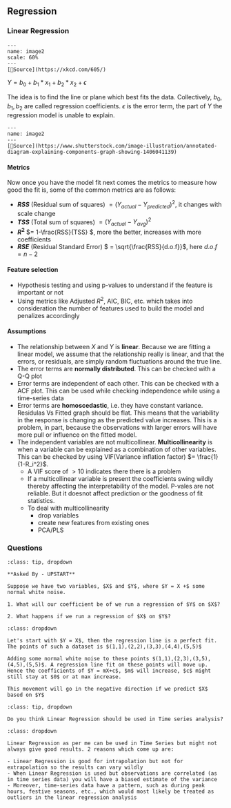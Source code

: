 ## Regression

### Linear Regression

```{figure} ../Algorithms/images/image8.PNG
---
name: image2
scale: 60%
---
[📖Source](https://xkcd.com/605/) 
```

$Y = b_0 + b_1 * x_1 + b_2 * x_2 + \epsilon$

The idea is to find the line or plane which best fits the data. Collectively, $b_0, b_1, b_2$ are called regression coefficients. $\epsilon$ is the error term, the part of $Y$ the regression model is unable to explain.

```{figure} ../Algorithms/images/image2.PNG
---
name: image2
---
[📖Source](https://www.shutterstock.com/image-illustration/annotated-diagram-explaining-components-graph-showing-1406041139) 
```

#### Metrics

Now once you have the model fit next comes the metrics to measure how good the fit is, some of the common metrics are as follows:

- **$RSS$** (Residual sum of squares) $= (Y_{actual} - Y_{predicted})^2$, it changes with scale change
- **$TSS$** (Total sum of squares) $= (Y_{actual} - Y_{avg})^2$
- **$R^2$** $= 1-\frac{RSS}{TSS} $, more the better, increases with more coefficients
- **$RSE$** (Residual Standard Error) $ = \sqrt{\frac{RSS}{d.o.f}}$, here $d.o.f = n-2$

#### Feature selection

- Hypothesis testing and using p-values to understand if the feature is important or not
- Using metrics like Adjusted $R^2$, AIC, BIC, etc. which takes into consideration the number of features used to build the model and penalizes accordingly



#### Assumptions

- The relationship between $X$ and $Y$ is **linear**. Because we are fitting a linear model, we assume that the relationship really is linear, and that the errors, or residuals, are simply random fluctuations around the true line.
- The error terms are **normally distributed**. This can be checked with a Q-Q plot
- Error terms are independent of each other. This can be checked with a ACF plot. This can be used while checking independence while using a time-series data
- Error terms are **homoscedastic**, i.e. they have constant variance. Residulas Vs Fitted graph should be flat. This means that the variability in the response is changing as the predicted value increases. This is a problem, in part, because the observations with larger errors will have more pull or influence on the fitted model.
- The independent variables are not multicollinear. **Multicollinearity** is when a variable can be explained as a combination of other variables. This can be checked by using VIF(Variance inflation factor) $= \frac{1}{1-R_i^2}$.
	- A VIF score of $>10$ indicates there there is a problem
	- If a multicollinear variable is present the coefficients swing wildly thereby affecting the interpretability of the model. P-vales are not reliable. But it doesnot affect prediction or the goodness of fit statistics.
	- To deal with multicollinearity
		- drop variables
		- create new features from existing ones
		- PCA/PLS



### Questions

```{admonition} Problem: Regression Coefficient
:class: tip, dropdown

**Asked By - UPSTART**

Suppose we have two variables, $X$ and $Y$, where $Y = X +$ some normal white noise.

1. What will our coefficient be of we run a regression of $Y$ on $X$?

2. What happens if we run a regression of $X$ on $Y$?
```

```{admonition} Solution:
:class: dropdown

Let's start with $Y = X$, then the regression line is a perfect fit. The points of such a dataset is $(1,1),(2,2),(3,3),(4,4),(5,5)$

Adding some normal white noise to these points $(1,1),(2,3),(3,5),(4,5),(5,5)$. A regression line fit on these points will move up. Hence the coefficients of $Y = mX+c$, $m$ will increase, $c$ might still stay at $0$ or at max increase.

This movement will go in the negative direction if we predict $X$ based on $Y$

```

```{admonition} Problem: Linear Regression in Time Series
:class: tip, dropdown

Do you think Linear Regression should be used in Time series analysis?
```

```{admonition} Solution:
:class: dropdown

Linear Regression as per me can be used in Time Series but might not always give good results. 2 reasons which come up are:

- Linear Regression is good for intrapolation but not for extrapolation so the results can vary wildly
- When Linear Regression is used but observations are correlated (as in time series data) you will have a biased estimate of the variance
- Moreover, time-series data have a pattern, such as during peak hours, festive seasons, etc., which would most likely be treated as outliers in the linear regression analysis

```